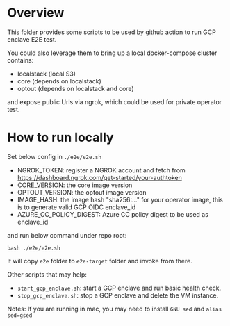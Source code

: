 # Overview

This folder provides some scripts to be used by github action to run GCP enclave E2E test.

You could also leverage them to bring up a local docker-compose cluster contains:
 - localstack (local S3)
 - core (depends on localstack)
 - optout (depends on localstack and core)

and expose public Urls via ngrok, which could be used for private operator test.

# How to run locally
Set below config in `./e2e/e2e.sh`
 - NGROK_TOKEN: register a NGROK account and fetch from https://dashboard.ngrok.com/get-started/your-authtoken
 - CORE_VERSION: the core image version
 - OPTOUT_VERSION: the optout image version
 - IMAGE_HASH: the image hash "sha256:..." for your operator image, this is to generate valid GCP OIDC enclave_id
 - AZURE_CC_POLICY_DIGEST: Azure CC policy digest to be used as enclave_id

and run below command under repo root:

```
bash ./e2e/e2e.sh
```

It will copy `e2e` folder to `e2e-target` folder and invoke from there.

Other scripts that may help:
 - `start_gcp_enclave.sh`: start a GCP enclave and run basic health check.
 - `stop_gcp_enclave.sh`: stop a GCP enclave and delete the VM instance.

Notes:
If you are running in mac, you may need to install `GNU sed` and `alias sed=gsed`